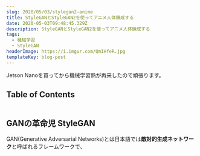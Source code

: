 ```yaml
---
slug: 2020/05/03/stylegan2-anime
title: StyleGANとStyleGAN2を使ってアニメ人体錬成する
date: 2020-05-03T09:48:45.329Z
description: StyleGANとStyleGAN2を使ってアニメ人体錬成する
tags:
  - 機械学習
  - StyleGAN
headerImage: https://i.imgur.com/QmIHfeR.jpg
templateKey: blog-post
---
```

Jetson Nanoを買ってから機械学習熱が再来したので頑張ります。

## Table of Contents

```toc

```

## GANの革命児 StyleGAN

GAN(Generative Adversarial Networks)とは日本語では**敵対的生成ネットワーク**と呼ばれるフレームワークで、
